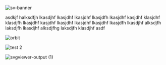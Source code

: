 
![sv-banner](https://github.com/glentiktak/DJ-as-Code/assets/11195748/f3e9e730-2ab5-4ca4-8379-398db673fa41)


asdkjf halksdfjh lkasdjhf lkasjdhf lkasjdhf lkasjdfh lkasjdhf kasjdhf klasjdhf klasdjfh lkasjdhf kasjdhf lkasjdhf lkasjdhf lkasjdhf lkasjdfh lkasdjhf alksdjfh laksdjfh lkasdjhf alksdjfhg laksdjfh klasdjhf asdf












![orbit](https://github.com/glentiktak/DJ-as-Code/assets/11195748/4def8e60-0745-434e-9660-6fe51be6a5e0)

![test 2](https://github.com/glentiktak/DJ-as-Code/assets/11195748/1b38baaa-9416-4537-b268-c4829b3831db)

![svgviewer-output (1)](https://github.com/glentiktak/DJ-as-Code/assets/11195748/a59ae3e0-b393-4bf3-9ee5-6bb39c3c0ea0)



